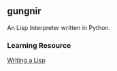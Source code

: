 ## gungnir

An Lisp Interpreter written in Python.

### Learning Resource 

[Writing a Lisp](https://norvig.com/lispy.html)

